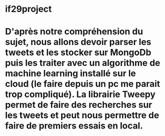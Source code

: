 # if29project
# D'après notre compréhension du sujet, nous allons devoir parser les tweets et les stocker sur MongoDb puis les traiter avec un algorithme de machine learning installé sur le cloud (le faire depuis un pc me parait trop compliqué). La librairie Tweepy permet de faire des recherches sur les tweets et peut nous permettre de faire de premiers essais en local.
